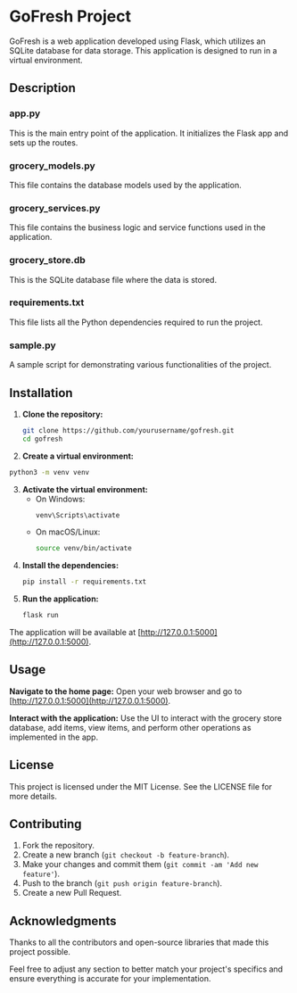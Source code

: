 # GoFresh Project

GoFresh is a web application developed using Flask, which utilizes an SQLite database for data storage. This application is designed to run in a virtual environment.


## Description

### app.py
This is the main entry point of the application. It initializes the Flask app and sets up the routes.

### grocery_models.py
This file contains the database models used by the application.

### grocery_services.py
This file contains the business logic and service functions used in the application.

### grocery_store.db
This is the SQLite database file where the data is stored.

### requirements.txt
This file lists all the Python dependencies required to run the project.

### sample.py
A sample script for demonstrating various functionalities of the project.

## Installation

1. **Clone the repository:**
   ```bash
   git clone https://github.com/yourusername/gofresh.git
   cd gofresh
   ```
2. **Create a virtual environment:**
  ```bash
  python3 -m venv venv
  ```
3. **Activate the virtual environment:**
   - On Windows:
     ```bash
     venv\Scripts\activate
     ```
   - On macOS/Linux:
     ```bash
     source venv/bin/activate
     ```
4. **Install the dependencies:**
   ```bash
   pip install -r requirements.txt
   ```
5. **Run the application:**
   ```bash
   flask run
   ```

The application will be available at [http://127.0.0.1:5000](http://127.0.0.1:5000).

## Usage

**Navigate to the home page:**
Open your web browser and go to [http://127.0.0.1:5000](http://127.0.0.1:5000).

**Interact with the application:**
Use the UI to interact with the grocery store database, add items, view items, and perform other operations as implemented in the app.

## License

This project is licensed under the MIT License. See the LICENSE file for more details.

## Contributing

1. Fork the repository.
2. Create a new branch (`git checkout -b feature-branch`).
3. Make your changes and commit them (`git commit -am 'Add new feature'`).
4. Push to the branch (`git push origin feature-branch`).
5. Create a new Pull Request.

## Acknowledgments

Thanks to all the contributors and open-source libraries that made this project possible.


Feel free to adjust any section to better match your project's specifics and ensure everything is accurate for your implementation.

